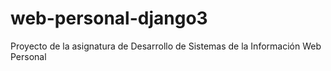 # web-personal-django3
Proyecto de la asignatura de Desarrollo de Sistemas de la Información  Web Personal 
